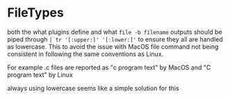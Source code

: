 # FileTypes

both the what plugins define and what `file -b filename` outputs should be
piped through `| tr '[:upper:]' '[:lower:]'` to ensure they all are handled
as lowercase. This to avoid the issue with MacOS file command not
being consistent in following the same conventions as Linux.

For example .c files are reported as "c program text" by MacOS and
"C program text" by Linux

always using lowercase seems like a simple solution for this
